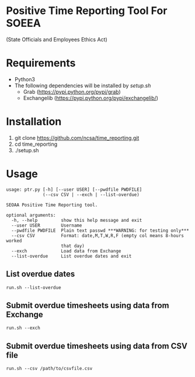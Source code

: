 # Positive Time Reporting Tool For SOEEA
(State Officials and Employees Ethics Act)

# Requirements
* Python3
* The following dependencies will be installed by *setup.sh*
  * Grab (https://pypi.python.org/pypi/grab)
  * Exchangelib (https://pypi.python.org/pypi/exchangelib/)

# Installation
1. git clone https://github.com/ncsa/time_reporting.git
1. cd time_reporting
1. ./setup.sh

# Usage
```
usage: ptr.py [-h] [--user USER] [--pwdfile PWDFILE]
              (--csv CSV | --exch | --list-overdue)

SEOAA Positive Time Reporting tool.

optional arguments:
  -h, --help         show this help message and exit
  --user USER        Username
  --pwdfile PWDFILE  Plain text passwd ***WARNING: for testing only***
  --csv CSV          Format: date,M,T,W,R,F (empty col means 8-hours worked
                     that day)
  --exch             Load data from Exchange
  --list-overdue     List overdue dates and exit
```

## List overdue dates
```
run.sh --list-overdue
```

## Submit overdue timesheets using data from Exchange
```
run.sh --exch
```

## Submit overdue timesheets using data from CSV file
```
run.sh --csv /path/to/csvfile.csv
```
